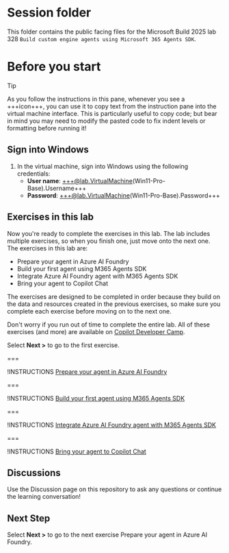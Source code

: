 # Session folder

This folder contains the public facing files for the Microsoft Build 2025 lab 328 `Build custom engine agents using Microsoft 365 Agents SDK`.

# Before you start

> [!TIP]
> As you follow the instructions in this pane, whenever you see a +++icon+++, you can use it to copy text from the instruction pane into the virtual machine interface. This is particularly useful to copy code; but bear in mind you may need to modify the pasted code to fix indent levels or formatting before running it!

## Sign into Windows

1. In the virtual machine, sign into Windows using the following credentials:
   - **User name**: +++@lab.VirtualMachine(Win11-Pro-Base).Username+++
   - **Password**: +++@lab.VirtualMachine(Win11-Pro-Base).Password+++

## Exercises in this lab

Now you're ready to complete the exercises in this lab. The lab includes multiple exercises, so when you finish one, just move onto the next one. The exercises in this lab are:

- Prepare your agent in Azure AI Foundry
- Build your first agent using M365 Agents SDK
- Integrate Azure AI Foundry agent with M365 Agents SDK
- Bring your agent to Copilot Chat

The exercises are designed to be completed in order because they build on the data and resources created in the previous exercises, so make sure you complete each exercise before moving on to the next one.

Don't worry if you run out of time to complete the entire lab. All of these exercises (and more) are available on [Copilot Developer Camp](https://aka.ms/copilotdevcamp).

Select **Next >** to go to the first exercise.

===

!INSTRUCTIONS [Prepare your agent in Azure AI Foundry ](https://raw.githubusercontent.com/microsoft/msbuild-lab328-cea-agentssdk/refs/heads/main/lab/exercise-1-prepare-your-agent-in-azure-ai-foundry.md)

===

!INSTRUCTIONS [Build your first agent using M365 Agents SDK](https://raw.githubusercontent.com/microsoft/msbuild-lab328-cea-agentssdk/refs/heads/main/lab/exercise-2-build-your-first-agent-using-m365-agents-sdk.md)

===

!INSTRUCTIONS [Integrate Azure AI Foundry agent with M365 Agents SDK](https://raw.githubusercontent.com/microsoft/msbuild-lab328-cea-agentssdk/refs/heads/main/lab/exercise-3-integrate-azure-ai-foundry-agent-with-m365-agents-sdk.md)

===

!INSTRUCTIONS [Bring your agent to Copilot Chat](https://raw.githubusercontent.com/microsoft/msbuild-lab328-cea-agentssdk/refs/heads/main/lab/exercise-4-bring-your-agent-to-copilot-chat.md)

## Discussions

Use the Discussion page on this repository to ask any questions or continue the learning conversation!

## Next Step

Select **Next >** to go to the next exercise Prepare your agent in Azure AI Foundry.

